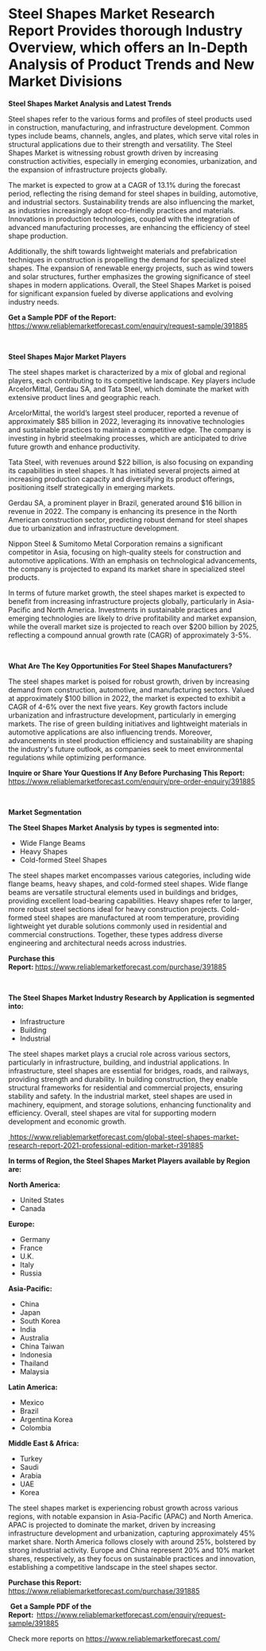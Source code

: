 <p><h1>Steel Shapes Market Research Report Provides thorough Industry Overview, which offers an In-Depth Analysis of Product Trends and New Market Divisions</h1></p><p><strong>Steel Shapes Market Analysis and Latest Trends</strong></p>
<p><p>Steel shapes refer to the various forms and profiles of steel products used in construction, manufacturing, and infrastructure development. Common types include beams, channels, angles, and plates, which serve vital roles in structural applications due to their strength and versatility. The Steel Shapes Market is witnessing robust growth driven by increasing construction activities, especially in emerging economies, urbanization, and the expansion of infrastructure projects globally.</p><p>The market is expected to grow at a CAGR of 13.1% during the forecast period, reflecting the rising demand for steel shapes in building, automotive, and industrial sectors. Sustainability trends are also influencing the market, as industries increasingly adopt eco-friendly practices and materials. Innovations in production technologies, coupled with the integration of advanced manufacturing processes, are enhancing the efficiency of steel shape production.</p><p>Additionally, the shift towards lightweight materials and prefabrication techniques in construction is propelling the demand for specialized steel shapes. The expansion of renewable energy projects, such as wind towers and solar structures, further emphasizes the growing significance of steel shapes in modern applications. Overall, the Steel Shapes Market is poised for significant expansion fueled by diverse applications and evolving industry needs.</p></p>
<p><strong>Get a Sample PDF of the Report:&nbsp;</strong> <a href="https://www.reliablemarketforecast.com/enquiry/request-sample/391885?utm_campaign=3539&utm_medium=2&utm_source=Github&utm_content=ia&utm_term=29032025&utm_id=steel-shapes">https://www.reliablemarketforecast.com/enquiry/request-sample/391885</a></p>
<p>&nbsp;</p>
<p><strong>Steel Shapes Major Market Players</strong></p>
<p><p>The steel shapes market is characterized by a mix of global and regional players, each contributing to its competitive landscape. Key players include ArcelorMittal, Gerdau SA, and Tata Steel, which dominate the market with extensive product lines and geographic reach. </p><p>ArcelorMittal, the world’s largest steel producer, reported a revenue of approximately $85 billion in 2022, leveraging its innovative technologies and sustainable practices to maintain a competitive edge. The company is investing in hybrid steelmaking processes, which are anticipated to drive future growth and enhance productivity.</p><p>Tata Steel, with revenues around $22 billion, is also focusing on expanding its capabilities in steel shapes. It has initiated several projects aimed at increasing production capacity and diversifying its product offerings, positioning itself strategically in emerging markets.</p><p>Gerdau SA, a prominent player in Brazil, generated around $16 billion in revenue in 2022. The company is enhancing its presence in the North American construction sector, predicting robust demand for steel shapes due to urbanization and infrastructure development.</p><p>Nippon Steel & Sumitomo Metal Corporation remains a significant competitor in Asia, focusing on high-quality steels for construction and automotive applications. With an emphasis on technological advancements, the company is projected to expand its market share in specialized steel products.</p><p>In terms of future market growth, the steel shapes market is expected to benefit from increasing infrastructure projects globally, particularly in Asia-Pacific and North America. Investments in sustainable practices and emerging technologies are likely to drive profitability and market expansion, while the overall market size is projected to reach over $200 billion by 2025, reflecting a compound annual growth rate (CAGR) of approximately 3-5%.</p></p>
<p>&nbsp;</p>
<p><strong>What Are The Key Opportunities For Steel Shapes Manufacturers?</strong></p>
<p><p>The steel shapes market is poised for robust growth, driven by increasing demand from construction, automotive, and manufacturing sectors. Valued at approximately $100 billion in 2022, the market is expected to exhibit a CAGR of 4-6% over the next five years. Key growth factors include urbanization and infrastructure development, particularly in emerging markets. The rise of green building initiatives and lightweight materials in automotive applications are also influencing trends. Moreover, advancements in steel production efficiency and sustainability are shaping the industry's future outlook, as companies seek to meet environmental regulations while optimizing performance.</p></p>
<p><strong>Inquire or Share Your Questions If Any Before Purchasing This Report:</strong> <a href="https://www.reliablemarketforecast.com/enquiry/pre-order-enquiry/391885?utm_campaign=3539&utm_medium=2&utm_source=Github&utm_content=ia&utm_term=29032025&utm_id=steel-shapes">https://www.reliablemarketforecast.com/enquiry/pre-order-enquiry/391885</a></p>
<p>&nbsp;</p>
<p><strong>Market Segmentation</strong></p>
<p><strong>The Steel Shapes Market Analysis by types is segmented into:</strong></p>
<p><ul><li>Wide Flange Beams</li><li>Heavy Shapes</li><li>Cold-formed Steel Shapes</li></ul></p>
<p><p>The steel shapes market encompasses various categories, including wide flange beams, heavy shapes, and cold-formed steel shapes. Wide flange beams are versatile structural elements used in buildings and bridges, providing excellent load-bearing capabilities. Heavy shapes refer to larger, more robust steel sections ideal for heavy construction projects. Cold-formed steel shapes are manufactured at room temperature, providing lightweight yet durable solutions commonly used in residential and commercial constructions. Together, these types address diverse engineering and architectural needs across industries.</p></p>
<p><strong>Purchase this Report:&nbsp;</strong><a href="https://www.reliablemarketforecast.com/purchase/391885?utm_campaign=3539&utm_medium=2&utm_source=Github&utm_content=ia&utm_term=29032025&utm_id=steel-shapes">https://www.reliablemarketforecast.com/purchase/391885</a></p>
<p>&nbsp;</p>
<p><strong>The Steel Shapes Market Industry Research by Application is segmented into:</strong></p>
<p><ul><li>Infrastructure</li><li>Building</li><li>Industrial</li></ul></p>
<p><p>The steel shapes market plays a crucial role across various sectors, particularly in infrastructure, building, and industrial applications. In infrastructure, steel shapes are essential for bridges, roads, and railways, providing strength and durability. In building construction, they enable structural frameworks for residential and commercial projects, ensuring stability and safety. In the industrial market, steel shapes are used in machinery, equipment, and storage solutions, enhancing functionality and efficiency. Overall, steel shapes are vital for supporting modern development and economic growth.</p></p>
<p><a href="https://www.reliablemarketforecast.com/global-steel-shapes-market-research-report-2021-professional-edition-market-r391885?utm_campaign=3539&utm_medium=2&utm_source=Github&utm_content=ia&utm_term=29032025&utm_id=steel-shapes">&nbsp;https://www.reliablemarketforecast.com/global-steel-shapes-market-research-report-2021-professional-edition-market-r391885</a></p>
<p><strong>In terms of Region, the Steel Shapes Market Players available by Region are:</strong></p>
<p>
    <p> <strong> North America: </strong>
        <ul>
            <li>United States</li>
            <li>Canada</li>
        </ul>
        </p> 
    <p> <strong> Europe: </strong>
        <ul>
            <li>Germany</li>
            <li>France</li>
            <li>U.K.</li>
            <li>Italy</li>
            <li>Russia</li>
        </ul>
        </p> 
    <p> <strong> Asia-Pacific: </strong>
        <ul>
            <li>China</li>
            <li>Japan</li>
            <li>South Korea</li>
            <li>India</li>
            <li>Australia</li>
            <li>China Taiwan</li>
            <li>Indonesia</li>
            <li>Thailand</li>
            <li>Malaysia</li>
        </ul>
        </p> 
    <p> <strong> Latin America: </strong>
        <ul>
            <li>Mexico</li>
            <li>Brazil</li>
            <li>Argentina Korea</li>
            <li>Colombia</li>
        </ul>
        </p> 
    <p> <strong> Middle East & Africa: </strong>
        <ul>
            <li>Turkey</li>
            <li>Saudi</li>
            <li>Arabia</li>
            <li>UAE</li>
            <li>Korea</li>
        </ul>
    </p>
    </p>
<p><p>The steel shapes market is experiencing robust growth across various regions, with notable expansion in Asia-Pacific (APAC) and North America. APAC is projected to dominate the market, driven by increasing infrastructure development and urbanization, capturing approximately 45% market share. North America follows closely with around 25%, bolstered by strong industrial activity. Europe and China represent 20% and 10% market shares, respectively, as they focus on sustainable practices and innovation, establishing a competitive landscape in the steel shapes sector.</p></p>
<p><strong>Purchase this Report: </strong><a href="https://www.reliablemarketforecast.com/purchase/391885?utm_campaign=3539&utm_medium=2&utm_source=Github&utm_content=ia&utm_term=29032025&utm_id=steel-shapes">https://www.reliablemarketforecast.com/purchase/391885</a></p>
<p>&nbsp;<strong>Get a Sample PDF of the Report:&nbsp;&nbsp;</strong><a href="https://www.reliablemarketforecast.com/enquiry/request-sample/391885?utm_campaign=3539&utm_medium=2&utm_source=Github&utm_content=ia&utm_term=29032025&utm_id=steel-shapes">https://www.reliablemarketforecast.com/enquiry/request-sample/391885</a></p>
<p><strong></strong></p>
<p>Check more reports on <a href="https://www.reliablemarketforecast.com/?utm_campaign=3539&utm_medium=2&utm_source=Github&utm_content=ia&utm_term=29032025&utm_id=steel-shapes">https://www.reliablemarketforecast.com/</a></p>